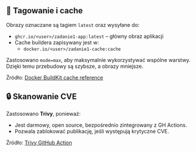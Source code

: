 ## 🔖 Tagowanie i cache

Obrazy oznaczane są tagiem `latest` oraz wysyłane do:

- `ghcr.io/<user>/zadanie1-app:latest` – główny obraz aplikacji
- Cache buildera zapisywany jest w:
  - `docker.io/<user>/zadanie1-cache:cache`

Zastosowano `mode=max`, aby maksymalnie wykorzystywać wspólne warstwy. Dzięki temu przebudowy są szybsze, a obrazy mniejsze.

Źródło: [Docker BuildKit cache reference](https://docs.docker.com/build/cache/backends/)

## 🔒 Skanowanie CVE

Zastosowano **Trivy**, ponieważ:
- Jest darmowy, open source, bezpośrednio zintegrowany z GH Actions.
- Pozwala zablokować publikację, jeśli występują krytyczne CVE.

Źródło: [Trivy GitHub Action](https://github.com/aquasecurity/trivy-action)

